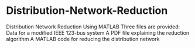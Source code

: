 # Distribution-Network-Reduction
Distribution Network Reduction Using MATLAB
Three files are provided:
Data for a modified IEEE 123-bus system
A PDF file explaining the reduction algorithm
A MATLAB code for reducing the distribution network
